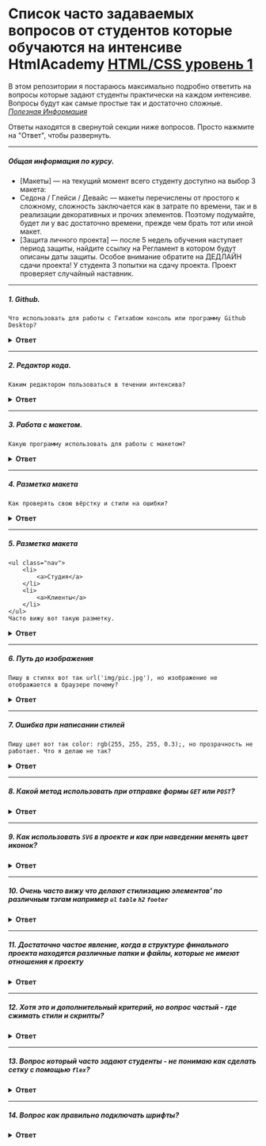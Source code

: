 # Список часто задаваемых вопросов от студентов которые обучаются на интенсиве HtmlAcademy [HTML/CSS уровень 1](https://htmlacademy.ru/intensive/htmlcss)
В этом репозитории я постараюсь максимально подробно ответить на вопросы которые задают студенты практически на каждом интенсиве.
Вопросы будут как самые простые так и достаточно сложные.<br/>
*[Полезная Информация](https://github.com/senchkim/Help---Html-Css-lvl-1/wiki/%D0%A1%D1%82%D1%80%D0%B0%D0%BD%D0%B8%D1%86%D0%B0-%D1%81-%D0%BF%D0%BE%D0%BB%D0%B5%D0%B7%D0%BD%D0%BE%D0%B9-%D0%B8%D0%BD%D1%84%D0%BE%D1%80%D0%BC%D0%B0%D1%86%D0%B8%D0%B5%D0%B9)*

Ответы находятся в свернутой секции ниже вопросов. Просто нажмите на "Ответ", чтобы развернуть.

---

##### Общая информация по курсу.

- [Макеты] — на текущий момент всего студенту доступно на выбор 3 макета:
- Седона / Глейси / Девайс — макеты перечислены от простого к сложному, сложность заключается как в затрате по времени, так и в реализации декоративных и прочих элементов. Поэтому подумайте, будет ли у вас достаточно времени, прежде чем брать тот или иной макет.
- [Защита личного проекта] — после 5 недель обучения наступает период защиты, найдите ссылку на Регламент в котором будут описаны даты защиты. Особое внимание обратите на ДЕДЛАЙН сдачи проекта! У студента 3 попытки на сдачу проекта. Проект проверяет случайный наставник.

---

##### 1. Github.
```
Что использовать для работы с Гитхабом консоль или программу Github Desktop?
```

<details><summary><b>Ответ</b></summary>
#### Ответ

Однозначного ответа нет. Используя программу `Github Desktop`, можно успешно пройти интенсив, но рекомендуется использовать консоль, хотя и кажется что это сложно на первый взгляд!
Стоит отметить, что используя консоль, вы будет использовать минимальное количество команд, а именно всего `4`:
1. `git status` — проверяет, какие файлы вы изменили.
2. `git add .` — добавляет все изменения чтобы `Git` отслеживал изменённые файлы.
3. `git commit -m "имя коммита""` — делает коммит. Другими словами фиксирует изменения в Гите.
4. `git push origin master` — отправляет изменения в свой репозиторий.

Если вы будете учиться и дальше в Академии, то без консоли не обойтись: дальше будет работа с ветками, нужно будет брать изменения из другого репозитория и так далее.
</details>

---

##### 2. Редактор кода.

```
Каким редактором пользоваться в течении интенсива?
```

<details><summary><b>Ответ</b></summary>

#### Ответ

Если вы уже используете какой-то редактор кода, то продолжайте его использовать. Остальным же авторы курсов рекомендуют бесплатный редактор `VS Code`, который в последнее время набирает популярность. Он прост в использовании, быстро работает, имеет множество плагинов, которые помогут вам при прохождении курса.
Но если вы планируете серьёзно освоить `FrontEnd` разработку, то нужно использовать `IDE` типа `WebStorm` или `PhpStorm`. Однако, IDE сложнее в установке, настройки и использовании. Некоторые их них платные.
</details>

---

##### 3. Работа с макетом.

```
Какую программу использовать для работы с макетом?
```

<details><summary><b>Ответ</b></summary>

#### Ответ

На текущий момент для работы с макетами используется бесплатное приложение `Figma`. Ссылки на макеты станут доступны после старта курса. При необходимости для работы с растровыми изображениями можно использовать графический редактор `Adobe Photoshop`, а для работы с векторной графикой `Adobe Illustrator` или `Corel Draw`. Однако, эти программы платные, и их можно заменить бесплатными аналогами — `Gimp` для растровой графики и `InkScape` для векторной. 
</details>

---

##### 4. Разметка макета

```
Как проверять свою вёрстку и стили на ошибки?
```

<details><summary><b>Ответ</b></summary>

#### Ответ

Для проверки вёрстки и стилей на ошибки существует инструмент `Валидатор` (ссылочка на [валидатор](https://validator.w3.org/nu/#textarea)). Перед каждой отправкой домашнего задания на проверку, сначала проверяйте код в валидаторе. Среди основных критериев сдачи проекта есть критерий `HTML-07`, который требует, чтобы код проходил валидацию без ошибок.
</details>

---

##### 5. Разметка макета

```
<ul class="nav">
    <li>
        <a>Студия</a>
    </li>
    <li>
        <a>Клиенты</a>
    </li>    
</ul>
Часто вижу вот такую разметку.
```

<details><summary><b>Ответ</b></summary>

#### Ответ
>Во-первых
Не бойтесь добавлять классы в разметку.
```
<ul class="nav">
    <li class="nav-item">
        <a class="nav-link">Студия</a>
    </li>
    <li class="nav-item">
        <a class="nav-link">Клиенты</a>
    </li>    
</ul>
```
> Во-вторых<br/>
`.nav a` — не желательно так писать в стилях, потому что стилизовать по тэгу не самая хорошая практика!<br/>
`.nav .nav-link` — стилизация по классу гораздо лучше. Как минимум потому, что неважно какой тэг у вас там `a` или может `span`, 
что позволяет переиспользовать некоторые блоки вашего кода.
</details>

---

##### 6. Путь до изображения

```
Пишу в стилях вот так url('img/pic.jpg'), но изображение не отображается в браузере почему?
```

<details><summary><b>Ответ</b></summary>

#### Ответ

Для начала нужно взглянуть на структуру проекта:
> <папка с вашим проектом>
>> <папка css-стили> — здесь находится `style.css`
>> <папка img> — картинки
>> <папка js> — скрипты
>> <index.html>

Когда в `style.css` вы пишите `url('img/pic.jpg')`, то получается что вы ищите папку `img` внутри папки `css`.
Естественно её там нет, потому что у вас неверный относительный путь. 
Вам нужно попасть в `корневую директорию вашего проекта`. Написать нужно вот так `url('../img/pic.jpg')`.
Команда `../` означает переход на одну директорию выше в иерархии каталогов. В нашем случае мы выйдем из папки `css` и попадем в корневую директорию.
*`Заметка` — в файле `index.html` не нужно никуда переходить, файл расположен в корневой директории. `url('img/pic.jpg')` данная запись будет прекрасно работать.*

</details>

---

##### 7. Ошибка при написании стилей

```
Пишу цвет вот так color: rgb(255, 255, 255, 0.3);, но прозрачность не работает. Что я делаю не так?
```

<details><summary><b>Ответ</b></summary>

#### Ответ

Все максимально просто:<br/>
`color: rgb(255, 255, 255);` — `rgb`принимает 3 параметра <br/>
`color: rgba(255, 255, 255, 0.3);` — `rgba` принимает 4 параметра, последним параметром идёт прозрачность.

</details>

---

##### 8. Какой метод использовать при отправке формы `GET` или `POST`?


<details><summary><b>Ответ</b></summary>

#### Ответ

Начнём с объяснения: <br/>
`GET` — отправляя данные через этот метод, ваши данные будут видны в адресной строке браузера. <br/>
`POST` — отправляя данные через этот метод, ваши данные, соответственно, никто не увидит.<br/>
*Лучше всегда стараться данные пользователя отправлять через метод `POST` дабы избежать утечку данных посторонним лицам.*
 
</details>

---

##### 9. Как использовать `SVG` в проекте и как при наведении менять цвет иконок?


<details><summary><b>Ответ</b></summary>

#### Ответ

1) Иконки `SVG` — можно вставлять в ваш проект через свойство в стилях `background-image` <br/>
2) И так же можно вставлять прямо в верстку `svg` <Ваша иконка> `</svg>` (открыв иконку в вашем редакторе) <br/>
Использовав второй вариант, у вас появляется возможность влиять на цвет иконки через стили
`svg path { fill: <цвет> }`, тем самым не нужно больше держать в проекте 2 картинки — одна
по умолчанию, вторая при наведении!
 
</details>

---

##### 10. Очень часто вижу что делают стилизацию элементов' по различным тэгам например `ul` `table` `h2` `footer`


<details><summary><b>Ответ</b></summary>

#### Ответ

1) На самом деле стилизация по тэгам плохая практика так как у вас теряется модульность. Допустим вы пишите
стилизацию по тэгу `p`. Сделали его красным и вдруг вам нужно сделать тэг `p` внутри определенного блока, допустим, синим, 
но по дефолту он уже красный, и придётся переопределять. И поэтому нужно стилизовать точечно. То есть по `классам`!<br/>
2) Есть дополнительный критерий `Д25`, который говорит о том что можно делать стилизацию по тэгам, но только
 по тем что в нем указаны и приведен список тэгов<br/>

</details>

---

##### 11. Достаточно частое явление, когда в структуре финального проекта находятся различные папки и файлы, которые не имеют отношения к проекту


<details><summary><b>Ответ</b></summary>

#### Ответ

1) Нужно следить за тем чтобы в финальном проекте не оказалось лишних файлов и папок (часто там находятся скриншоты макетов / разделяют иконки и картинки на 2 папки...) кроме тех что требуется создать во время обучения на интенсиве. Если вам что-то нужно создать в процессе разработки, то чтобы эти файлы не оказались в вашем репозитории, отметьте их в `.gitignore`<br/> 
2) Дополнительная информация в критерии `Б14`

</details>

---

##### 12. Хотя это и дополнительный критерий, но вопрос частый - где сжимать стили и скрипты?


<details><summary><b>Ответ</b></summary>

#### Ответ

1) Для получения дополнительных баллов нужно минифицировать стили и скрипты. <br/>
2) [Сжатие CSS](https://css-minifier.com/)<br/>
3) [Сжатие JS](https://jscompress.com/)<br/>
4) *Помните что после каждого исправления стилей и скриптов (ваш наставник попросил что-то изменить или после проверки нужно подправить!) - 
Вам нужно заново их сжимать для поддержания актуального состояния*

</details>

---

##### 13. Вопрос который часто задают студенты - не понимаю как сделать сетку с помощью `flex`?


<details><summary><b>Ответ</b></summary>

#### Ответ

1. Первое, что нужно понять, для того чтобы сделать сетку на `flex` — это необходимость сделать ` Контейнер` для блоков, которые вам нужно расположить.
```
<ul class="nav">
    <li class="nav-item">
        <a class="nav-link">Студия</a>
    </li>
    <li class="nav-item">
        <a class="nav-link">Клиенты</a>
    </li>    
</ul>
```
К примеру, для списка контейнеру `.nav` нужно задать свойство `display: flex;`.

2. Дальше нужно понять саму концепцию дробления блоков от большого к маленькому, и для каждой сущности нужно создать контейнер!
*Для каждого контейнера нужно задавать `display: flex;`*
Например, у вас есть футер и в нем 2 блока (left / right) нужно расположить горизонтально. Соответственно для 2 блоков нужен общий контейнер.
В одном из блоков (right) расположены соцсети их тоже нужно расположить горизонтально, и соответственно для них тоже нужен общий контейнер.
3. Попрактиковаться в применении флекс-боксов можно в интересной [игра](https://flexboxfroggy.com/#ru)
</details>

---

##### 14. Вопрос как правильно подключать шрифты?


<details><summary><b>Ответ</b></summary>

#### Ответ

*На интенсиве шрифты подключаются 2 путями, но очень важный момент какой бы вы ни выбрали выберите какой-то один.*

1. Самый просто способ воспользоваться сервисом от [Google](https://fonts.google.com/)
2. Либо подключить шрифты локально через свойство `@font-face` — шрифты вы найдёте, когда будете скачивать файлы проекта.

</details>
